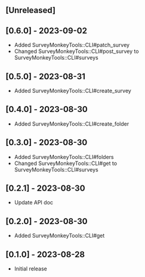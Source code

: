 ## [Unreleased]

## [0.6.0] - 2023-09-02

- Added SurveyMonkeyTools::CLI#patch_survey
- Changed SurveyMonkeyTools::CLI#post_survey to SurveyMonkeyTools::CLI#surveys

## [0.5.0] - 2023-08-31

- Added SurveyMonkeyTools::CLI#create_survey

## [0.4.0] - 2023-08-30

- Added SurveyMonkeyTools::CLI#create_folder

## [0.3.0] - 2023-08-30

- Added SurveyMonkeyTools::CLI#folders
- Changed SurveyMonkeyTools::CLI#get to SurveyMonkeyTools::CLI#surveys

## [0.2.1] - 2023-08-30

- Update API doc

## [0.2.0] - 2023-08-30

- Added SurveyMonkeyTools::CLI#get

## [0.1.0] - 2023-08-28

- Initial release
